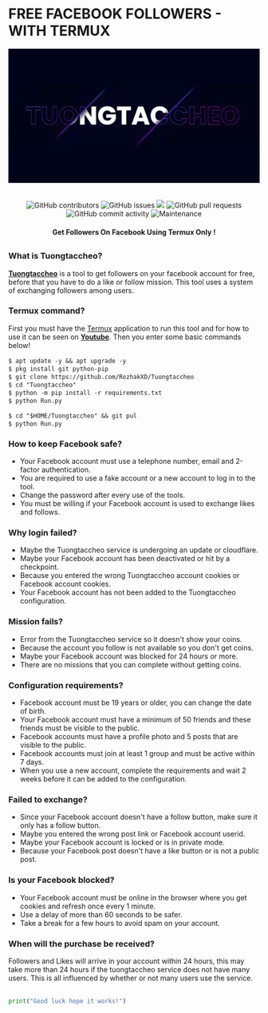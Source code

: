 # FREE FACEBOOK FOLLOWERS - WITH TERMUX
<div align="center">
  <img src="Data/Tuongtaccheo.png">
  <br>
  <br>
  <p>
    <img alt="GitHub contributors" src="https://img.shields.io/github/contributors/rozhakxd/Tuongtaccheo">
    <img alt="GitHub issues" src="https://img.shields.io/github/issues/rozhakxd/Tuongtaccheo">
    <img src="https://img.shields.io/badge/PRs-welcome-brightgreen.svg?style=shields">
    <img alt="GitHub pull requests" src="https://img.shields.io/github/issues-pr/rozhakxd/Tuongtaccheo">
    <img alt="GitHub commit activity" src="https://img.shields.io/github/commit-activity/m/rozhakxd/Tuongtaccheo">
    <img alt="Maintenance" src="https://img.shields.io/maintenance/no/2023">
  </p>
  <h4> Get Followers On Facebook Using Termux Only ! </h4>
</div>

##

### What is Tuongtaccheo?
[**Tuongtaccheo**](https://github.com/RozhakXD/Tuongtaccheo) is a tool to get followers on your facebook account for free, before that you have to do a like or follow mission. This tool uses a system of exchanging followers among users.

### Termux command?
First you must have the [Termux](https://f-droid.org/repo/com.termux_118.apk) application to run this tool and for how to use it can be seen on [**Youtube**](https://www.youtube.com/rozhakid). Then you enter some basic commands below!
```
$ apt update -y && apt upgrade -y
$ pkg install git python-pip
$ git clone https://github.com/RozhakXD/Tuongtaccheo
$ cd "Tuongtaccheo"
$ python -m pip install -r requirements.txt
$ python Run.py
```

```
$ cd "$HOME/Tuongtaccheo" && git pul
$ python Run.py
```

### How to keep Facebook safe?
- Your Facebook account must use a telephone number, email and 2-factor authentication.
- You are required to use a fake account or a new account to log in to the tool.
- Change the password after every use of the tools.
- You must be willing if your Facebook account is used to exchange likes and follows.

### Why login failed?
- Maybe the Tuongtaccheo service is undergoing an update or cloudflare.
- Maybe your Facebook account has been deactivated or hit by a checkpoint.
- Because you entered the wrong Tuongtaccheo account cookies or Facebook account cookies.
- Your Facebook account has not been added to the Tuongtaccheo configuration.

### Mission fails?
- Error from the Tuongtaccheo service so it doesn't show your coins.
- Because the account you follow is not available so you don't get coins.
- Maybe your Facebook account was blocked for 24 hours or more.
- There are no missions that you can complete without getting coins.

### Configuration requirements?
- Facebook account must be 19 years or older, you can change the date of birth.
- Your Facebook account must have a minimum of 50 friends and these friends must be visible to the public.
- Facebook accounts must have a profile photo and 5 posts that are visible to the public.
- Facebook accounts must join at least 1 group and must be active within 7 days.
- When you use a new account, complete the requirements and wait 2 weeks before it can be added to the configuration.

### Failed to exchange?
- Since your Facebook account doesn't have a follow button, make sure it only has a follow button.
- Maybe you entered the wrong post link or Facebook account userid.
- Maybe your Facebook account is locked or is in private mode.
- Because your Facebook post doesn't have a like button or is not a public post.

### Is your Facebook blocked?
- Your Facebook account must be online in the browser where you get cookies and refresh once every 1 minute.
- Use a delay of more than 60 seconds to be safer.
- Take a break for a few hours to avoid spam on your account.

### When will the purchase be received?
Followers and Likes will arrive in your account within 24 hours, this may take more than 24 hours if the tuongtaccheo service does not have many users. This is all influenced by whether or not many users use the service.

##
```python
print("Good luck hope it works!")
```
##
